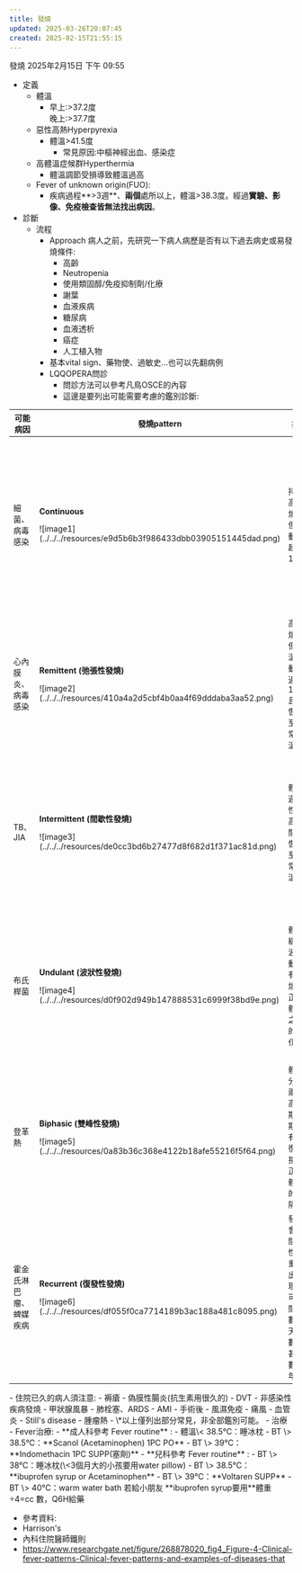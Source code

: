 ```yaml
---
title: 發燒
updated: 2025-03-26T20:07:45
created: 2025-02-15T21:55:15
---
```


發燒
2025年2月15日
下午 09:55
- 定義
  - 體溫
    - 早上:\>37.2度  
      晚上:\>37.7度
  - 惡性高熱Hyperpyrexia
    - 體溫\>41.5度
      - 常見原因:中樞神經出血、感染症
  - 高體溫症候群Hyperthermia
    - 體溫調節受損導致體溫過高
  - Fever of unknown origin(FUO):
    - 疾病過程**\>3週**、**兩個**處所以上，體溫\>38.3度。經過**實驗、影像、免疫檢查皆無法找出病因**。
- 診斷
  - 流程
    - Approach 病人之前，先研究一下病人病歷是否有以下過去病史或易發燒條件:
      - 高齡
      - Neutropenia
      - 使用類固醇/免疫抑制劑/化療
      - 謝葉
      - 血液疾病
      - 糖尿病
      - 血液透析
      - 癌症
      - 人工植入物
    - 基本vital sign、藥物使、過敏史...也可以先翻病例
    - LQQOPERA問診
      - 問診方法可以參考凡鳥OSCE的內容
      - 這邊是要列出可能需要考慮的鑑別診斷:
<table>
<colgroup>
<col style="width: 10%" />
<col style="width: 40%" />
<col style="width: 9%" />
<col style="width: 13%" />
<col style="width: 9%" />
<col style="width: 16%" />
</colgroup>
<thead>
<tr class="header">
<th>可能病因</th>
<th>發燒pattern</th>
<th>病程</th>
<th>問診內容</th>
<th>身體檢查</th>
<th>檢查安排/治療</th>
</tr>
</thead>
<tbody>
<tr class="odd">
<td>細菌、病毒感染</td>
<td><p><strong>Continuous</strong></p>
<p></p>
<p>![image1](../../../resources/e9d5b6b3f986433dbb03905151445dad.png)</p>
<p></p></td>
<td>持續高燒，但波動不超過 1°C。</td>
<td><p>最近的症狀（咳嗽、喉嚨痛等），接觸史，疫苗接種情況。</p>
<p></p></td>
<td><p>全身檢查：呼吸音、咽喉檢查等。</p>
<p></p></td>
<td><p>血液檢查（CBC、CRP）、胸部X光。抗生素或抗病毒治療。</p>
<p></p></td>
</tr>
<tr class="even">
<td>心內膜炎、病毒感染</td>
<td><p><strong>Remittent (弛張性發燒)</strong></p>
<p></p>
<p>![image2](../../../resources/410a4a2d5cbf4b0aa4f69dddaba3aa52.png)</p>
<p></p></td>
<td>高燒，但體溫波動超過 1°C 且不恢復至正常體溫。</td>
<td><p>發燒時間長短，出現症狀的頻率，心臟病史。</p>
<p></p></td>
<td><p>心臟檢查、聽診、皮膚檢查。</p>
<p></p></td>
<td><p>血液培養、心臟超音波。抗生素治療。</p>
<p></p></td>
</tr>
<tr class="odd">
<td>TB、JIA</td>
<td><p><strong>Intermittent (間歇性發燒)</strong></p>
<p></p>
<p>![image3](../../../resources/de0cc3bd6b27477d8f682d1f371ac81d.png)</p>
<p></p></td>
<td>體溫週期性升高，間隔恢復至正常體溫。</td>
<td><p>發燒週期，是否夜間發作，過去的感染或旅行史。</p>
<p></p></td>
<td><p>淋巴結檢查、肝脾檢查。</p>
<p></p></td>
<td><p>血液檢查、痰液檢查、X光或CT。抗生素或抗結核治療。</p>
<p></p></td>
</tr>
<tr class="even">
<td>布氏桿菌</td>
<td><p><strong>Undulant (波狀性發燒)</strong></p>
<p></p>
<p>![image4](../../../resources/d0f902d949b147888531c6999f38bd9e.png)</p>
<p></p></td>
<td>體溫緩慢波動，有高燒與正常體溫之間的變化。</td>
<td><p>職業（如農場工作）、接觸動物或未消毒的乳製品。</p>
<p></p></td>
<td><p>關節檢查、肝脾檢查。</p>
<p></p></td>
<td><p>血清檢測（布魯氏菌抗體）。長期抗生素治療。</p>
<p></p></td>
</tr>
<tr class="odd">
<td>登革熱</td>
<td><p><strong>Biphasic (雙峰性發燒)</strong></p>
<p></p>
<p>![image5](../../../resources/0a83b36c368e4122b18afe55216f5f64.png)</p>
<p></p></td>
<td>體溫分為兩個高峰期，期間有恢復或接近正常體溫的間隔。</td>
<td><p>蚊蟲叮咬史、旅行史，症狀如關節痛、肌肉痛。</p>
<p></p></td>
<td><p>全身檢查，尤其是皮疹與淋巴結。</p>
<p></p></td>
<td><p>血液檢查、Dengue NS1抗原檢測。支持性療法。</p>
<p></p></td>
</tr>
<tr class="even">
<td>霍金氏淋巴瘤、蜱媒疾病</td>
<td><p><strong>Recurrent (復發性發燒)</strong></p>
<p></p>
<p>![image6](../../../resources/df055f0ca7714189b3ac188a481c8095.png)</p>
<p></p></td>
<td>發燒會有間歇性地重複出現，可能間隔數天、數週甚至數年。</td>
<td><p>發燒發作的頻率、持續時間、動物或蟲咬接觸史。</p>
<p></p></td>
<td><p>淋巴結檢查、脾臟檢查。</p>
<p></p></td>
<td><p>血液培養、影像檢查（CT、PET）。抗生素或化療。</p>
<p></p></td>
</tr>
</tbody>
</table>
- 住院已久的病人須注意:
  - 褥瘡
  - 偽膜性腸炎(抗生素用很久的)
  - DVT
- 非感染性疾病發燒
  - 甲狀腺風暴
  - 肺栓塞、ARDS
  - AMI
  - 手術後
  - 風濕免疫
    - 痛風
    - 血管炎
    - Still's disease
  - 腫瘤熱
- \*以上僅列出部分常見，非全部鑑別可能。
- 治療
  - Fever治療:
    - **成人科參考 Fever routine** :
      - 體溫\< 38.5°C：睡冰枕
      - BT \> 38.5°C：**Scanol (Acetaminophen) 1PC PO**
      - BT \> 39°C：**Indomethacin 1PC SUPP(塞劑)**
    - **兒科參考 Fever routine** :
      - BT \> 38°C：睡冰枕(\<3個月大的小孩要用water pillow)
      - BT \> 38.5°C：**ibuprofen syrup or Acetaminophen**
      - BT \> 39°C：**Voltaren SUPP**
      - BT \> 40°C：warm water bath
若給小朋友 **ibuprofen syrup要用**體重÷4=cc 數，Q6H給藥

- 參考資料:
- Harrison's
- 內科住院醫師鐵則
- <https://www.researchgate.net/figure/268878020_fig4_Figure-4-Clinical-fever-patterns-Clinical-fever-patterns-and-examples-of-diseases-that>
